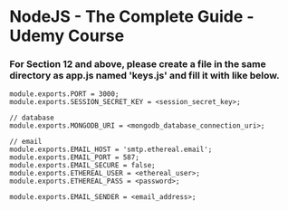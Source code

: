 # NodeJS - The Complete Guide - Udemy Course

### For Section 12 and above, please create a file in the same directory as app.js named 'keys.js' and fill it with like below.
```
module.exports.PORT = 3000;
module.exports.SESSION_SECRET_KEY = <session_secret_key>;

// database
module.exports.MONGODB_URI = <mongodb_database_connection_uri>;

// email
module.exports.EMAIL_HOST = 'smtp.ethereal.email';
module.exports.EMAIL_PORT = 587;
module.exports.EMAIL_SECURE = false;
module.exports.ETHEREAL_USER = <ethereal_user>;
module.exports.ETHEREAL_PASS = <password>;

module.exports.EMAIL_SENDER = <email_address>;
```